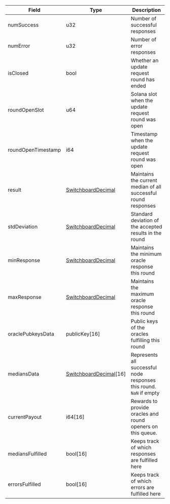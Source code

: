 | Field              | Type                                                    | Description                                                         |
| ------------------ | ------------------------------------------------------- | ------------------------------------------------------------------- |
| numSuccess         | u32                                                     | Number of successful responses                                      |
| numError           | u32                                                     | Number of error responses                                           |
| isClosed           | bool                                                    | Whether an update request round has ended                           |
| roundOpenSlot      | u64                                                     | Solana slot when the update request round was open                  |
| roundOpenTimestamp | i64                                                     | Timestamp when the update request round was open                    |
| result             | [SwitchboardDecimal](/idl/types/SwitchboardDecimal)     | Maintains the current median of all successful round responses      |
| stdDeviation       | [SwitchboardDecimal](/idl/types/SwitchboardDecimal)     | Standard deviation of the accepted results in the round             |
| minResponse        | [SwitchboardDecimal](/idl/types/SwitchboardDecimal)     | Maintains the minimum oracle response this round                    |
| maxResponse        | [SwitchboardDecimal](/idl/types/SwitchboardDecimal)     | Maintains the maximum oracle response this round                    |
| oraclePubkeysData  | publicKey[16]                                           | Public keys of the oracles fulfilling this round                    |
| mediansData        | [SwitchboardDecimal](/idl/types/SwitchboardDecimal)[16] | Represents all successful node responses this round. `NaN` if empty |
| currentPayout      | i64[16]                                                 | Rewards to provide oracles and round openers on this queue.         |
| mediansFulfilled   | bool[16]                                                | Keeps track of which responses are fulfilled here                   |
| errorsFulfilled    | bool[16]                                                | Keeps track of which errors are fulfilled here                      |
